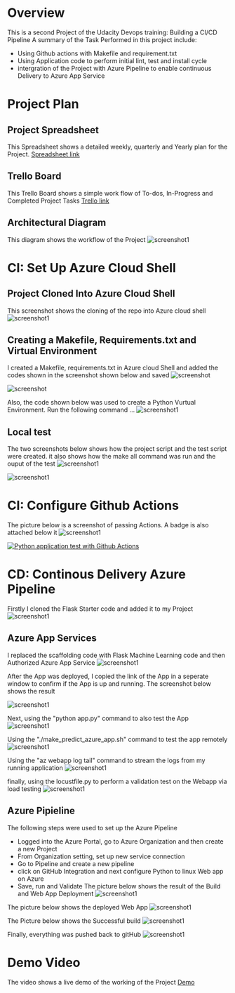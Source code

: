 # Overview
This is a second Project of the Udacity Devops training: Building a CI/CD Pipeline
A summary of the Task Performed in this project include:
- Using Github actions with Makefile and requirement.txt
- Using Application code to perform initial lint, test and install cycle
- intergration of the Project with Azure Pipeline to enable continuous Delivery to Azure App Service


# Project Plan
## Project Spreadsheet
This Spreadsheet shows a detailed weekly, quarterly and Yearly plan for the Project.
[Spreadsheet link](https://docs.google.com/spreadsheets/d/1xy7B-lyBBW9qWSJhsjvouWkt3abNHoRkGnAv9fvSJII/edit#gid=1348135932)
## Trello Board
This Trello Board shows a simple work flow of To-dos, In-Progress and Completed Project Tasks
[Trello link](https://trello.com/b/UZPqIj7M/project2-azure-devops-training)

## Architectural Diagram
This diagram shows the workflow of the Project
![screenshot1](https://github.com/Uchejen/Project2-azure-cloud-shell/blob/main/Screenshots/Architectural_Diagram.JPG?raw=true)


# CI: Set Up Azure Cloud Shell
## Project Cloned Into Azure Cloud Shell
This screenshot shows the cloning of the repo into Azure cloud shell
![screenshot1](https://github.com/Uchejen/Project2-azure-cloud-shell/blob/main/Screenshots/repo_clone.JPG?raw=true)

## Creating a Makefile, Requirements.txt and Virtual Environment
I created a Makefile, requirements.txt in Azure cloud Shell and added the codes shown in the screenshot shown below and saved
![screenshot](https://github.com/Uchejen/Project2-azure-cloud-shell/blob/main/Screenshots/MAkefile_command.JPG?raw=true)

![screenshot](https://github.com/Uchejen/Project2-azure-cloud-shell/blob/main/Screenshots/Requriements.JPG?raw=true)

Also, the code shown below was used to create a Python Vurtual Environment. Run the following command ...
![screenshot1](https://github.com/Uchejen/Project2-azure-cloud-shell/blob/main/Screenshots/virt_env.JPG?raw=true)


## Local test
The two screenshots below shows how the project script and the test script were created. it also shows how the make all command was run and the ouput of the test
![screenshot1](https://github.com/Uchejen/Project2-azure-cloud-shell/blob/main/Screenshots/Makefile1.JPG?raw=true)

![screenshot1](https://github.com/Uchejen/Project2-azure-cloud-shell/blob/main/Screenshots/Makefile2.JPG?raw=true)

# CI: Configure Github Actions
The picture below is a screenshot of passing Actions. A badge is also attached below it
![screenshot1](https://github.com/Uchejen/Project2-azure-cloud-shell/blob/main/Screenshots/pythonapp.JPG?raw=true)

[![Python application test with Github Actions](https://github.com/Uchejen/Project2-azure-cloud-shell/actions/workflows/pythonapp.yml/badge.svg)](https://github.com/Uchejen/Project2-azure-cloud-shell/actions/workflows/pythonapp.yml)


# CD: Continous Delivery Azure Pipeline
Firstly I cloned the Flask Starter code and added it to my Project
![screenshot1](https://github.com/Uchejen/Project2-azure-cloud-shell/blob/main/Screenshots/Starter_code.JPG?raw=true)

## Azure App Services
I replaced the scaffolding code with Flask Machine Learning code and then Authorized Azure App Service
![screenshot1](https://github.com/Uchejen/Project2-azure-cloud-shell/blob/main/Screenshots/webappdeploy.JPG?raw=true)

After the App was deployed, I copied the link of the App in a seperate window to confirm if the App is up and running. The screenshot below shows the result

![screenshot1](https://github.com/Uchejen/Project2-azure-cloud-shell/blob/main/Screenshots/appworks.JPG?raw=true)

Next, using the "python app.py" command to also test the App
![screenshot1](https://github.com/Uchejen/Project2-azure-cloud-shell/blob/main/Screenshots/pythonapppy.JPG?raw=true)

Using the "./make_predict_azure_app.sh" command to test the app remotely
![screenshot1](https://github.com/Uchejen/Project2-azure-cloud-shell/blob/main/Screenshots/model_loaded.JPG?raw=true)

Using the "az webapp log tail" command to stream the logs from my running application
![screenshot1](https://github.com/Uchejen/Project2-azure-cloud-shell/blob/main/Screenshots/webapp_log_tail.JPG?raw=true)

finally, using the locustfile.py to perform a validation test on the Webapp via load testing
![screenshot1](https://github.com/Uchejen/Project2-azure-cloud-shell/blob/main/Screenshots/locustfile.JPG?raw=true)


## Azure Pipieline
The following steps were used to set up the Azure Pipeline
- Logged into the Azure Portal, go to Azure Organization and then create a new Project
- From Organization setting, set up new service connection
- Go to Pipeline and create a new pipeline
- click on GitHub Integration and next configure Python to linux Web app on Azure
- Save, run and Validate
The picture below shows the result of the Build and Web App Deployment
![screenshot1](https://github.com/Uchejen/Project2-azure-cloud-shell/blob/main/Screenshots/Azure_pipeline.JPG?raw=true)

The picture below shows the deployed Web App
![screenshot1](https://github.com/Uchejen/Project2-azure-cloud-shell/blob/main/Screenshots/webappdeploy1.JPG?raw=true)

The Picture below shows the Successful build
![screenshot1](https://github.com/Uchejen/Project2-azure-cloud-shell/blob/main/Screenshots/build.JPG?raw=true)

Finally, everything was pushed back to gitHub
![screenshot1](https://github.com/Uchejen/Project2-azure-cloud-shell/blob/main/Screenshots/gitpush.JPG?raw=true)

# Demo Video
The video shows a live demo of the working of the Project
[Demo](https://youtu.be/r6Oxxiq6pDI)


